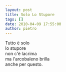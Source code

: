 ```yaml
---
layout: post
title: Solo Lo Stupore
tags: []
date: 2010-04-09 17:55:00
author: pietro
---
```

Tutto è solo<br/>lo stupore<br/>non c'è lacrima<br/>ma l'arcobaleno brilla<br/>         anche per questo.
